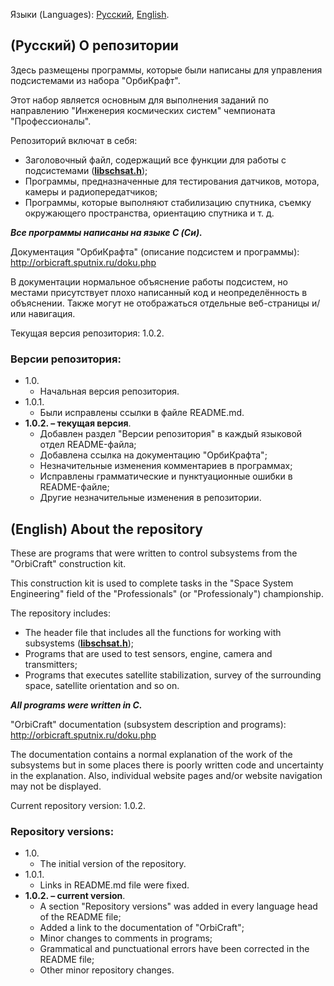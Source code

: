 Языки (Languages): [Русский](#russian), [English](#english).

## <a id="russian">(Русский) О репозитории</a>

Здесь размещены программы, которые были написаны для управления подсистемами из набора "ОрбиКрафт".

Этот набор является основным для выполнения заданий по направлению "Инженерия космических систем" чемпионата "Профессионалы".

Репозиторий включат в себя:

- Заголовочный файл, содержащий все функции для работы с подсистемами (**[libschsat.h](https://github.com/IvanKornienko31/OrbiCraft_programms/blob/main/libschsat.h)**);
- Программы, предназначенные для тестирования датчиков, мотора, камеры и радиопередатчиков;
- Программы, которые выполняют стабилизацию спутника, съемку окружающего пространства, ориентацию спутника и т. д.

___Все программы написаны на языке C (Си).___

Документация "ОрбиКрафта" (описание подсистем и программы): <http://orbicraft.sputnix.ru/doku.php>

В документации нормальное объяснение работы подсистем, но местами присутствует плохо написанный код и неопределённость в объяснении. Также могут не отображаться отдельные веб-страницы и/или навигация.

Текущая версия репозитория: 1.0.2.

### Версии репозитория:

- 1.0.
    - Начальная версия репозитория.
- 1.0.1.
    - Были исправлены ссылки в файле README.md.
- **1.0.2. &ndash; текущая версия**.
    - Добавлен раздел "Версии репозитория" в каждый языковой отдел README-файла;
    - Добавлена ссылка на документацию "ОрбиКрафта";
    - Незначительные изменения комментариев в программах;
    - Исправлены грамматические и пунктуационные ошибки в README-файле;
    - Другие незначительные изменения в репозитории.

## <a id="english">(English) About the repository</a>

These are programs that were written to control subsystems from the "OrbiCraft" construction kit.

This construction kit is used to complete tasks in the "Space System Engineering" field of the "Professionals" (or "Professionaly") championship.

The repository includes:

- The header file that includes all the functions for working with subsystems (**[libschsat.h](https://github.com/IvanKornienko31/OrbiCraft_programms/blob/main/libschsat.h)**);
- Programs that are used to test sensors, engine, camera and transmitters;
- Programs that executes satellite stabilization, survey of the surrounding space, satellite orientation and so on.

___All programs were written in C.___

"OrbiCraft" documentation (subsystem description and programs): <http://orbicraft.sputnix.ru/doku.php>

The documentation contains a normal explanation of the work of the subsystems but in some places there is poorly written code and uncertainty in the explanation. Also, individual website pages and/or website navigation may not be displayed.

Current repository version: 1.0.2.

### Repository versions:

- 1.0.
    - The initial version of the repository.
- 1.0.1.
    - Links in README.md file were fixed.
- **1.0.2. &ndash; current version**.
    - A section "Repository versions" was added in every language head of the README file;
    - Added a link to the documentation of "OrbiCraft";
    - Minor changes to comments in programs;
    - Grammatical and punctuational errors have been corrected in the README file;
    - Other minor repository changes.
